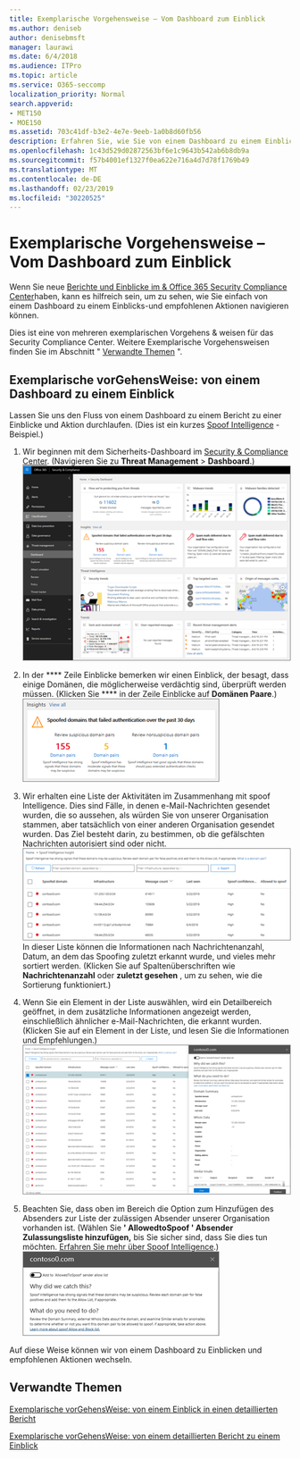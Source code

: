 ```yaml
---
title: Exemplarische Vorgehensweise – Vom Dashboard zum Einblick
ms.author: deniseb
author: denisebmsft
manager: laurawi
ms.date: 6/4/2018
ms.audience: ITPro
ms.topic: article
ms.service: O365-seccomp
localization_priority: Normal
search.appverid:
- MET150
- MOE150
ms.assetid: 703c41df-b3e2-4e7e-9eeb-1a0b8d60fb56
description: Erfahren Sie, wie Sie von einem Dashboard zu einem Einblick mit empfohlenen Aktionen im Security &amp; Compliance Center navigieren können.
ms.openlocfilehash: 1c43d529d02872563bf6e1c9643b542ab6b8db9a
ms.sourcegitcommit: f57b4001ef1327f0ea622e716a4d7d78f1769b49
ms.translationtype: MT
ms.contentlocale: de-DE
ms.lasthandoff: 02/23/2019
ms.locfileid: "30220525"
---
```

# <a name="walkthrough---from-a-dashboard-to-an-insight"></a>Exemplarische Vorgehensweise – Vom Dashboard zum Einblick

Wenn Sie neue [Berichte und Einblicke im &amp; Office 365 Security Compliance Center](reports-and-insights-in-security-and-compliance.md)haben, kann es hilfreich sein, um zu sehen, wie Sie einfach von einem Dashboard zu einem Einblicks-und empfohlenen Aktionen navigieren können. 
  
Dies ist eine von mehreren exemplarischen Vorgehens &amp; weisen für das Security Compliance Center. Weitere Exemplarische Vorgehensweisen finden Sie im Abschnitt " [Verwandte Themen](#related-topics) ". 
  
## <a name="walkthrough-from-a-dashboard-to-an-insight"></a>Exemplarische vorGehensWeise: von einem Dashboard zu einem Einblick

Lassen Sie uns den Fluss von einem Dashboard zu einem Bericht zu einer Einblicke und Aktion durchlaufen. (Dies ist ein kurzes [Spoof Intelligence](learn-about-spoof-intelligence.md) -Beispiel.) 
  
1. Wir beginnen mit dem Sicherheits-Dashboard im [Security &amp; Compliance Center](https://protection.office.com). (Navigieren Sie zu **Threat Management** \> **Dashboard**.)<br>![Klicken Sie im &amp; Security Compliance Center auf Threat Management \> Dashboard](media/05a38660-eb13-4960-a266-11809c453d95.png)<br>
  
2. In der **** Zeile Einblicke bemerken wir einen Einblick, der besagt, dass einige Domänen, die möglicherweise verdächtig sind, überprüft werden müssen. (Klicken Sie **** in der Zeile Einblicke auf **Domänen Paare**.)<br>![Die Zeile "einBlicke" erwähnt potenzielle Spoofing-Bedenken](media/dd1d0cb3-3201-45d7-b41d-18a0944fe85d.png)<br>
  
3. Wir erhalten eine Liste der Aktivitäten im Zusammenhang mit spoof Intelligence. Dies sind Fälle, in denen e-Mail-Nachrichten gesendet wurden, die so aussehen, als würden Sie von unserer Organisation stammen, aber tatsächlich von einer anderen Organisation gesendet wurden. Das Ziel besteht darin, zu bestimmen, ob die gefälschten Nachrichten autorisiert sind oder nicht.<br>![Spoof Intelligence-Einblicke](media/a2e2b4fd-0c1e-499f-8401-cf3089da82fa.png)<br>In dieser Liste können die Informationen nach Nachrichtenanzahl, Datum, an dem das Spoofing zuletzt erkannt wurde, und vieles mehr sortiert werden. (Klicken Sie auf Spaltenüberschriften wie **Nachrichtenanzahl** oder **zuletzt gesehen** , um zu sehen, wie die Sortierung funktioniert.) 
    
4. Wenn Sie ein Element in der Liste auswählen, wird ein Detailbereich geöffnet, in dem zusätzliche Informationen angezeigt werden, einschließlich ähnlicher e-Mail-Nachrichten, die erkannt wurden. (Klicken Sie auf ein Element in der Liste, und lesen Sie die Informationen und Empfehlungen.)<br>![Durch Auswählen eines Elements wird ein Detailbereich geöffnet.](media/7ad1faa5-6ca2-474e-a609-eb275e0a8e59.png)<br>
  
5. Beachten Sie, dass oben im Bereich die Option zum Hinzufügen des Absenders zur Liste der zulässigen Absender unserer Organisation vorhanden ist. (Wählen Sie **' AllowedtoSpoof ' Absender Zulassungsliste hinzufügen,** bis Sie sicher sind, dass Sie dies tun möchten. [Erfahren Sie mehr über Spoof Intelligence](learn-about-spoof-intelligence.md).)<br>![Sie können einen Absender autorisieren.](media/caf0c20a-6047-486d-8060-5a229a3de49f.png)
  
Auf diese Weise können wir von einem Dashboard zu Einblicken und empfohlenen Aktionen wechseln.
  
## <a name="related-topics"></a>Verwandte Themen

[Exemplarische vorGehensWeise: von einem Einblick in einen detaillierten Bericht](from-an-insight-to-a-detailed-report.md)
  
[Exemplarische vorGehensWeise: von einem detaillierten Bericht zu einem Einblick](from-a-detailed-report-to-an-insight.md)
  


